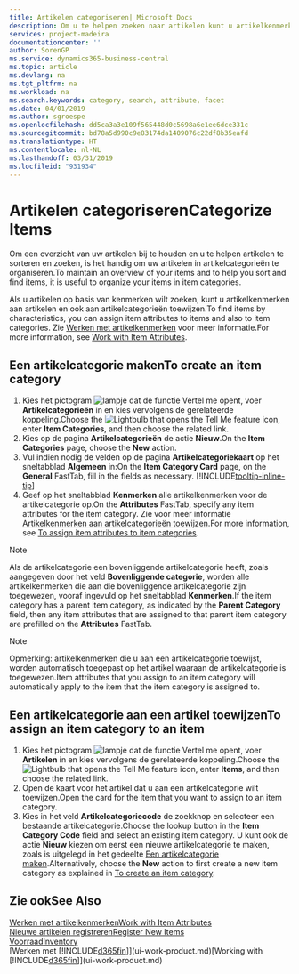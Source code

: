 ```yaml
---
title: Artikelen categoriseren| Microsoft Docs
description: Om u te helpen zoeken naar artikelen kunt u artikelkenmerken toewijzen en artikelen categoriseren.
services: project-madeira
documentationcenter: ''
author: SorenGP
ms.service: dynamics365-business-central
ms.topic: article
ms.devlang: na
ms.tgt_pltfrm: na
ms.workload: na
ms.search.keywords: category, search, attribute, facet
ms.date: 04/01/2019
ms.author: sgroespe
ms.openlocfilehash: dd5ca3a3e109f565448d0c5698a6e1ee6dce331c
ms.sourcegitcommit: bd78a5d990c9e83174da1409076c22df8b35eafd
ms.translationtype: HT
ms.contentlocale: nl-NL
ms.lasthandoff: 03/31/2019
ms.locfileid: "931934"
---
```

# <a name="categorize-items"></a><span data-ttu-id="37a28-103">Artikelen categoriseren</span><span class="sxs-lookup"><span data-stu-id="37a28-103">Categorize Items</span></span>
<span data-ttu-id="37a28-104">Om een overzicht van uw artikelen bij te houden en u te helpen artikelen te sorteren en zoeken, is het handig om uw artikelen in artikelcategorieën te organiseren.</span><span class="sxs-lookup"><span data-stu-id="37a28-104">To maintain an overview of your items and to help you sort and find items, it is useful to organize your items in item categories.</span></span>

<span data-ttu-id="37a28-105">Als u artikelen op basis van kenmerken wilt zoeken, kunt u artikelkenmerken aan artikelen en ook aan artikelcategorieën toewijzen.</span><span class="sxs-lookup"><span data-stu-id="37a28-105">To find items by characteristics, you can assign item attributes to items and also to item categories.</span></span> <span data-ttu-id="37a28-106">Zie [Werken met artikelkenmerken](inventory-how-work-item-attributes.md) voor meer informatie.</span><span class="sxs-lookup"><span data-stu-id="37a28-106">For more information, see [Work with Item Attributes](inventory-how-work-item-attributes.md).</span></span>

## <a name="to-create-an-item-category"></a><span data-ttu-id="37a28-107">Een artikelcategorie maken</span><span class="sxs-lookup"><span data-stu-id="37a28-107">To create an item category</span></span>
1. <span data-ttu-id="37a28-108">Kies het pictogram ![lampje dat de functie Vertel me opent](media/ui-search/search_small.png "Vertel me wat u wilt doen"), voer **Artikelcategorieën** in en kies vervolgens de gerelateerde koppeling.</span><span class="sxs-lookup"><span data-stu-id="37a28-108">Choose the ![Lightbulb that opens the Tell Me feature](media/ui-search/search_small.png "Tell me what you want to do") icon, enter **Item Categories**, and then choose the related link.</span></span>
2. <span data-ttu-id="37a28-109">Kies op de pagina **Artikelcategorieën** de actie **Nieuw**.</span><span class="sxs-lookup"><span data-stu-id="37a28-109">On the **Item Categories** page, choose the **New** action.</span></span>
3. <span data-ttu-id="37a28-110">Vul indien nodig de velden op de pagina **Artikelcategoriekaart** op het sneltabblad **Algemeen** in:</span><span class="sxs-lookup"><span data-stu-id="37a28-110">On the **Item Category Card** page, on the **General** FastTab, fill in the fields as necessary.</span></span> [!INCLUDE[tooltip-inline-tip](includes/tooltip-inline-tip_md.md)]
4. <span data-ttu-id="37a28-111">Geef op het sneltabblad **Kenmerken** alle artikelkenmerken voor de artikelcategorie op.</span><span class="sxs-lookup"><span data-stu-id="37a28-111">On the **Attributes** FastTab, specify any item attributes for the item category.</span></span> <span data-ttu-id="37a28-112">Zie voor meer informatie [Artikelkenmerken aan artikelcategorieën toewijzen](inventory-how-work-item-attributes.md#to-assign-item-attributes-to-item-categories).</span><span class="sxs-lookup"><span data-stu-id="37a28-112">For more information, see [To assign item attributes to item categories](inventory-how-work-item-attributes.md#to-assign-item-attributes-to-item-categories).</span></span>

> [!NOTE]  
>   <span data-ttu-id="37a28-113">Als de artikelcategorie een bovenliggende artikelcategorie heeft, zoals aangegeven door het veld **Bovenliggende categorie**, worden alle artikelkenmerken die aan die bovenliggende artikelcategorie zijn toegewezen, vooraf ingevuld op het sneltabblad **Kenmerken**.</span><span class="sxs-lookup"><span data-stu-id="37a28-113">If the item category has a parent item category, as indicated by the **Parent Category** field, then any item attributes that are assigned to that parent item category are prefilled on the **Attributes** FastTab.</span></span>

> [!NOTE]  
>   <span data-ttu-id="37a28-114">Opmerking: artikelkenmerken die u aan een artikelcategorie toewijst, worden automatisch toegepast op het artikel waaraan de artikelcategorie is toegewezen.</span><span class="sxs-lookup"><span data-stu-id="37a28-114">Item attributes that you assign to an item category will automatically apply to the item that the item category is assigned to.</span></span>

## <a name="to-assign-an-item-category-to-an-item"></a><span data-ttu-id="37a28-115">Een artikelcategorie aan een artikel toewijzen</span><span class="sxs-lookup"><span data-stu-id="37a28-115">To assign an item category to an item</span></span>
1. <span data-ttu-id="37a28-116">Kies het pictogram ![lampje dat de functie Vertel me opent](media/ui-search/search_small.png "Vertel me wat u wilt doen"), voer **Artikelen** in en kies vervolgens de gerelateerde koppeling.</span><span class="sxs-lookup"><span data-stu-id="37a28-116">Choose the ![Lightbulb that opens the Tell Me feature](media/ui-search/search_small.png "Tell me what you want to do") icon, enter **Items**, and then choose the related link.</span></span>
2. <span data-ttu-id="37a28-117">Open de kaart voor het artikel dat u aan een artikelcategorie wilt toewijzen.</span><span class="sxs-lookup"><span data-stu-id="37a28-117">Open the card for the item that you want to assign to an item category.</span></span>
3. <span data-ttu-id="37a28-118">Kies in het veld **Artikelcategoriecode** de zoekknop en selecteer een bestaande artikelcategorie.</span><span class="sxs-lookup"><span data-stu-id="37a28-118">Choose the lookup button in the **Item Category Code** field and select an existing item category.</span></span> <span data-ttu-id="37a28-119">U kunt ook de actie **Nieuw** kiezen om eerst een nieuwe artikelcategorie te maken, zoals is uitgelegd in het gedeelte [Een artikelcategorie maken](inventory-how-categorize-items.md#to-create-an-item-category).</span><span class="sxs-lookup"><span data-stu-id="37a28-119">Alternatively, choose the **New** action to first create a new item category as explained in [To create an item category](inventory-how-categorize-items.md#to-create-an-item-category).</span></span>

## <a name="see-also"></a><span data-ttu-id="37a28-120">Zie ook</span><span class="sxs-lookup"><span data-stu-id="37a28-120">See Also</span></span>
[<span data-ttu-id="37a28-121">Werken met artikelkenmerken</span><span class="sxs-lookup"><span data-stu-id="37a28-121">Work with Item Attributes</span></span>](inventory-how-work-item-attributes.md)  
[<span data-ttu-id="37a28-122">Nieuwe artikelen registreren</span><span class="sxs-lookup"><span data-stu-id="37a28-122">Register New Items</span></span>](inventory-how-register-new-items.md)  
[<span data-ttu-id="37a28-123">Voorraad</span><span class="sxs-lookup"><span data-stu-id="37a28-123">Inventory</span></span>](inventory-manage-inventory.md)  
<span data-ttu-id="37a28-124">[Werken met [!INCLUDE[d365fin](includes/d365fin_md.md)]](ui-work-product.md)</span><span class="sxs-lookup"><span data-stu-id="37a28-124">[Working with [!INCLUDE[d365fin](includes/d365fin_md.md)]](ui-work-product.md)</span></span>
